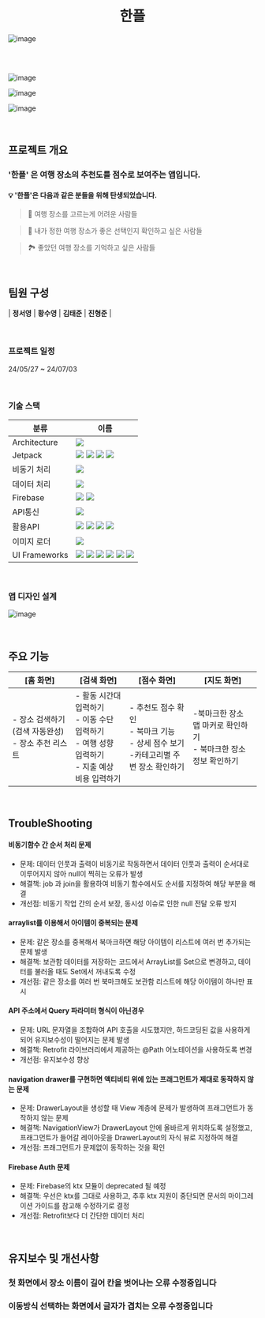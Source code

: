 <h1 align="center">
한플
</h1>
<p align="center">
</p>

![image](https://github.com/cococo35/ScorePlace-App/assets/161271441/484b153a-5017-471b-8103-7f45ac1bf8a8)

<br/><br/>

![image](https://github.com/cococo35/ScorePlace-App/assets/161271441/85868319-6f94-4498-a712-0f86e400d0a7)

![image](https://github.com/cococo35/ScorePlace-App/assets/161271441/eae24f2b-65a4-4299-a648-6a277474c462)

![image](https://github.com/cococo35/ScorePlace-App/assets/161271441/e2052817-004d-47a6-871c-004ee908d394)

<br/>

## 프로젝트 개요
### '한플' 은 여행 장소의 추천도를 점수로 보여주는 앱입니다.

#### 💡 '한플'은 다음과 같은 분들을 위해 탄생되었습니다.

> 📸 여행 장소를 고르는게 어려운 사람들
> 

> 🌟 내가 정한 여행 장소가 좋은 선택인지 확인하고 싶은 사람들
> 

> 🏞 좋았던 여행 장소를 기억하고 싶은 사람들
> 

<br/>

## 팀원 구성

| **정서영** | **황수영** | **김태준** | **진형준** |

<br/>

### 프로젝트 일정
24/05/27 ~ 24/07/03

<br/>

### 기술 스택
| 분류 | 이름 |
| --- | --- |
| Architecture | <img src="https://img.shields.io/badge/MVVM-FDECC8"> |
| Jetpack | <img src="https://img.shields.io/badge/ViewModel-2C593F"> <img src="https://img.shields.io/badge/LiveData-373737"> <img src="https://img.shields.io/badge/LifeCycle-373737"> <img src="https://img.shields.io/badge/ViewBinding-5A5A5A"> |
| 비동기 처리 | <img src="https://img.shields.io/badge/Coroutine-29456C"> |
| 데이터 처리 | <img src="https://img.shields.io/badge/SharedPreferences-69314C"> |
| Firebase | <img src="https://img.shields.io/badge/Authentication-4285F4"> <img src="https://img.shields.io/badge/Firestore-854C1D"> |
| API통신 | <img src="https://img.shields.io/badge/Retrofit-373737">  |
| 활용API | <img src="https://img.shields.io/badge/https://dapi.kakao.com-FFCD00"> <img src="https://img.shields.io/badge/http://openapi.seoul.go.kr:8088/-492F64"> <img src="https://img.shields.io/badge/https://api.openweathermap.org/data/2.5/air_pollution/-373737"> <img src="https://img.shields.io/badge/https://api.openweathermap.org/data/2.5/-492F64">      |
| 이미지 로더 | <img src="https://img.shields.io/badge/Glide-18BED4">  |
| UI Frameworks | <img src="https://img.shields.io/badge/Fragment-492f64"> <img src="https://img.shields.io/badge/RecyclerViewAdapter-6e3630"> <img src="https://img.shields.io/badge/ListAdapter-373737"> <img src="https://img.shields.io/badge/Navigation Drawer-89632a">  <img src="https://img.shields.io/badge/Bottomsheet-492f64"> <img src="https://img.shields.io/badge/Splash-28456c"> 

<br/>

### 앱 디자인 설계
![image](https://github.com/cococo35/ScorePlace-App/assets/161271441/32c925c4-6668-4c82-bb10-6f76833ca883)

<br/>

## 주요 기능

| [홈 화면] | [검색 화면] | [점수 화면] | [지도 화면] |
| --- | --- | --- | --- |
| - 장소 검색하기(검색 자동완성)<br>- 장소 추천 리스트  | - 활동 시간대 입력하기<br>- 이동 수단 입력하기<br>- 여행 성향 입력하기<br>- 지출 예상 비용 입력하기<br> | - 추천도 점수 확인<br>- 북마크 기능<br>- 상세 점수 보기<br>-카테고리별 주변 장소 확인하기 | -북마크한 장소 맵 마커로 확인하기<br>- 북마크한 장소 정보 확인하기 |

<br/>

## TroubleShooting

#### 비동기함수 간 순서 처리 문제
- 문제: 데이터 인풋과 출력이 비동기로 작동하면서 데이터 인풋과 출력이 순서대로 이루어지지 않아 null이 찍히는 오류가 발생
- 해결책: job 과 join을 활용하여 비동기 함수에서도 순서를 지정하여 해당 부분을 해결
- 개선점:  비동기 작업 간의 순서 보장, 동시성 이슈로 인한 null 전달 오류 방지

#### arraylist를 이용해서 아이템이 중복되는 문제
- 문제: 같은 장소를 중복해서 북마크하면 해당 아이템이 리스트에 여러 번 추가되는 문제 발생
- 해결책: 보관함 데이터를 저장하는 코드에서 ArrayList를 Set으로 변경하고, 데이터를 불러올 때도 Set에서 꺼내도록 수정
- 개선점: 같은 장소를 여러 번 북마크해도 보관함 리스트에 해당 아이템이 하나만 표시

#### API 주소에서 Query 파라미터 형식이 아닌경우
- 문제: URL 문자열을 조합하여 API 호출을 시도했지만, 하드코딩된 값을 사용하게 되어 유지보수성이 떨어지는 문제 발생
- 해결책: Retrofit 라이브러리에서 제공하는 @Path 어노테이션을 사용하도록 변경
- 개선점: 유지보수성 향상

#### navigation drawer를 구현하면 액티비티 위에 있는 프래그먼트가 제대로 동작하지 않는 문제
- 문제: DrawerLayout을 생성할 때 View 계층에 문제가 발생하여 프래그먼트가 동작하지 않는 문제
- 해결책: NavigationView가 DrawerLayout 안에 올바르게 위치하도록 설정했고, 프래그먼트가 들어갈 레이아웃을 DrawerLayout의 자식 뷰로 지정하여 해결
- 개선점: 프래그먼트가 문제없이 동작하는 것을 확인

#### Firebase Auth 문제
- 문제: Firebase의 ktx 모듈이 deprecated 될 예정
- 해결책: 우선은 ktx를 그대로 사용하고, 추후 ktx 지원이 중단되면 문서의 마이그레이션 가이드를 참고해 수정하기로 결정
- 개선점: Retrofit보다 더 간단한 데이터 처리

<br/>

## 유지보수 및 개선사항

### 첫 화면에서 장소 이름이 길어 칸을 벗어나는 오류 수정중입니다
### 이동방식 선택하는 화면에서 글자가 겹치는 오류 수정중입니다
